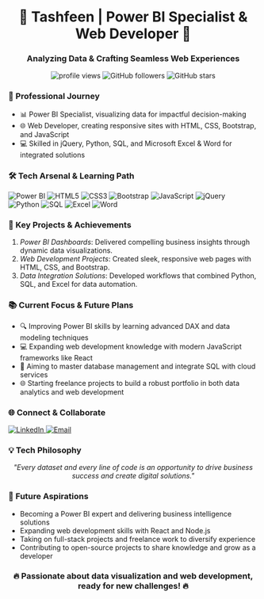 <h1 align="center">🚀 Tashfeen | Power BI Specialist & Web Developer 🚀</h1>
<h3 align="center">Analyzing Data & Crafting Seamless Web Experiences</h3>

<p align="center">
  <img src="https://komarev.com/ghpvc/?username=tashfeen&label=Profile%20views&color=0e75b6&style=flat-square" alt="profile views" />
  <img src="https://img.shields.io/github/followers/tashfeen?style=social" alt="GitHub followers" />
  <img src="https://img.shields.io/github/stars/tashfeen?style=social" alt="GitHub stars" />
</p>

### 💼 Professional Journey
- 📊 Power BI Specialist, visualizing data for impactful decision-making
- 🌐 Web Developer, creating responsive sites with HTML, CSS, Bootstrap, and JavaScript
- 💻 Skilled in jQuery, Python, SQL, and Microsoft Excel & Word for integrated solutions

### 🛠️ Tech Arsenal & Learning Path
<p align="left">
  <img src="https://img.shields.io/badge/Power_BI-F2C811?style=for-the-badge&logo=powerbi&logoColor=black" alt="Power BI" />
  <img src="https://img.shields.io/badge/HTML5-E34F26?style=for-the-badge&logo=html5&logoColor=white" alt="HTML5" />
  <img src="https://img.shields.io/badge/CSS3-1572B6?style=for-the-badge&logo=css3&logoColor=white" alt="CSS3" />
  <img src="https://img.shields.io/badge/Bootstrap-563D7C?style=for-the-badge&logo=bootstrap&logoColor=white" alt="Bootstrap" />
  <img src="https://img.shields.io/badge/JavaScript-F7DF1C?style=for-the-badge&logo=javascript&logoColor=black" alt="JavaScript" />
  <img src="https://img.shields.io/badge/jQuery-0769AD?style=for-the-badge&logo=jquery&logoColor=white" alt="jQuery" />
  <img src="https://img.shields.io/badge/Python-3776AB?style=for-the-badge&logo=python&logoColor=white" alt="Python" />
  <img src="https://img.shields.io/badge/SQL-4479A1?style=for-the-badge&logo=sql&logoColor=white" alt="SQL" />
  <img src="https://img.shields.io/badge/Excel-217346?style=for-the-badge&logo=microsoft-excel&logoColor=white" alt="Excel" />
  <img src="https://img.shields.io/badge/Word-2B579A?style=for-the-badge&logo=microsoft-word&logoColor=white" alt="Word" />
</p>

### 🌟 Key Projects & Achievements
1. *Power BI Dashboards*: Delivered compelling business insights through dynamic data visualizations.
2. *Web Development Projects*: Created sleek, responsive web pages with HTML, CSS, and Bootstrap.
3. *Data Integration Solutions*: Developed workflows that combined Python, SQL, and Excel for data automation.

### 📚 Current Focus & Future Plans
- 🔍 Improving Power BI skills by learning advanced DAX and data modeling techniques
- 💻 Expanding web development knowledge with modern JavaScript frameworks like React
- 🚀 Aiming to master database management and integrate SQL with cloud services
- 🌐 Starting freelance projects to build a robust portfolio in both data analytics and web development

### 🌐 Connect & Collaborate
<p align="left">
  <a href="https://www.linkedin.com/in/tashfeen/" target="_blank">
    <img src="https://img.shields.io/badge/LinkedIn-0A66C2?style=for-the-badge&logo=linkedin&logoColor=white" alt="LinkedIn"/>
  </a>
  <a href="mailto:tashfeen@example.com">
    <img src="https://img.shields.io/badge/Email-D14836?style=for-the-badge&logo=gmail&logoColor=white" alt="Email"/>
  </a>
</p>

### 💡 Tech Philosophy
<p align="center">
  <i>"Every dataset and every line of code is an opportunity to drive business success and create digital solutions."</i>
</p>

### 🚀 Future Aspirations
- Becoming a Power BI expert and delivering business intelligence solutions
- Expanding web development skills with React and Node.js
- Taking on full-stack projects and freelance work to diversify experience
- Contributing to open-source projects to share knowledge and grow as a developer

<h3 align="center">🔥 Passionate about data visualization and web development, ready for new challenges! 🔥</h3>
